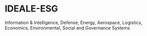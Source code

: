 # IDEALE-ESG
Information &amp; Intelligence, Defense, Energy, Aerospace, Logistics, Economics, Environmental, Social and Governance Systems
